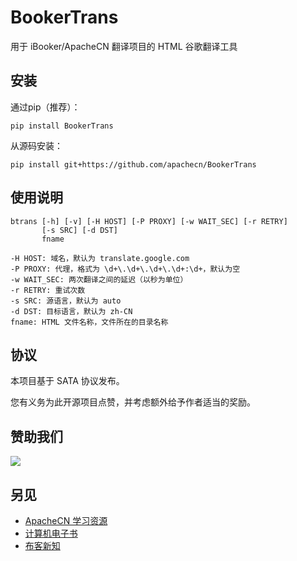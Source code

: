 # BookerTrans

用于 iBooker/ApacheCN 翻译项目的 HTML 谷歌翻译工具

## 安装

通过pip（推荐）：

```
pip install BookerTrans
```

从源码安装：

```
pip install git+https://github.com/apachecn/BookerTrans
```

## 使用说明

```
btrans [-h] [-v] [-H HOST] [-P PROXY] [-w WAIT_SEC] [-r RETRY]
       [-s SRC] [-d DST]
       fname
       
-H HOST: 域名，默认为 translate.google.com
-P PROXY: 代理，格式为 \d+\.\d+\.\d+\.\d+:\d+，默认为空
-w WAIT_SEC: 两次翻译之间的延迟（以秒为单位）
-r RETRY: 重试次数
-s SRC: 源语言，默认为 auto
-d DST: 目标语言，默认为 zh-CN
fname: HTML 文件名称，文件所在的目录名称
```

## 协议

本项目基于 SATA 协议发布。

您有义务为此开源项目点赞，并考虑额外给予作者适当的奖励。

## 赞助我们

![](https://home.apachecn.org/img/about/donate.jpg)

## 另见

+   [ApacheCN 学习资源](https://docs.apachecn.org/)
+   [计算机电子书](http://it-ebooks.flygon.net)
+   [布客新知](http://flygon.net/ixinzhi/)
